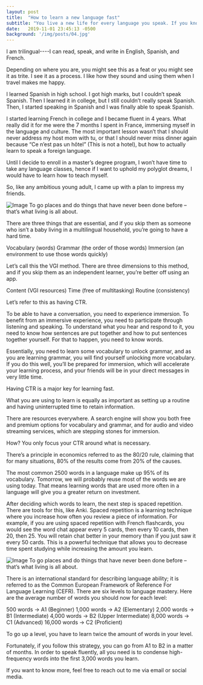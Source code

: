 ```yaml
---
layout: post
title:  "How to learn a new language fast"
subtitle: "You live a new life for every language you speak. If you know only one language, you live only once."
date:   2019-11-01 23:45:13 -0500
background: '/img/posts/04.jpg'
---
```


I am trilingual----I can read, speak, and write in English, Spanish, and French. 

Depending on where you are, you might see this as a feat or you might see it as trite. I see it as a process. I like how they sound and using them when I travel makes me happy.

I learned Spanish in high school. I got high marks, but I couldn’t speak Spanish. Then I learned it in college, but I still couldn’t really speak Spanish. Then, I started speaking in Spanish and I was finally able to speak Spanish.

I started learning French in college and I became fluent in 4 years. What really did it for me were the 7 months I spent in France, immersing myself in the language and culture. The most important lesson wasn’t that I should never address my host mom with tu, or that I should never miss dinner again because “Ce n’est pas un hôtel” (This is not a hotel), but how to actually learn to speak a foreign language.

Until I decide to enroll in a master’s degree program, I won’t have time to take any language classes, hence if I want to uphold my polyglot dreams, I would have to learn how to teach myself. 

So, like any ambitious young adult, I came up with a plan to impress my friends.

<img class="img-fluid" src="https://images.unsplash.com/photo-1519734004356-f588de029302?ixlib=rb-1.2.1&ixid=eyJhcHBfaWQiOjEyMDd9&auto=format&fit=crop&w=1950&q=80" alt="Image">
<span class="caption text-muted">To go places and do things that have never been done before – that’s what living is all about.</span>

There are three things that are essential, and if you skip them as someone who isn’t a baby living in a multilingual household, you’re going to have a hard time.

Vocabulary (words)
Grammar (the order of those words)
Immersion (an environment to use those words quickly)

Let’s call this the VGI method. There are three dimensions to this method, and if you skip them as an independent learner, you’re better off using an app.

Content (VGI resources)
Time (free of multitasking)
Routine (consistency)

Let’s refer to this as having CTR. 

To be able to have a conversation, you need to experience immersion. To benefit from an immersive experience, you need to participate through listening and speaking. To understand what you hear and respond to it, you need to know how sentences are put together and how to put sentences together yourself. For that to happen, you need to know words.

Essentially, you need to learn some vocabulary to unlock grammar, and as you are learning grammar, you will find yourself unlocking more vocabulary. If you do this well, you’ll be prepared for immersion, which will accelerate your learning process, and your friends will be in your direct messages in very little time.

Having CTR is a major key for learning fast.

What you are using to learn is equally as important as setting up a routine and having uninterrupted time to retain information.

There are resources everywhere. A search engine will show you both free and premium options for vocabulary and grammar, and for audio and video streaming services, which are stepping stones for immersion.

How? You only focus your CTR around what is necessary.

There’s a principle in economics referred to as the 80/20 rule, claiming that for many situations, 80% of the results come from 20% of the causes. 

The most common 2500 words in a language make up 95% of its vocabulary. Tomorrow, we will probably reuse most of the words we are using today. That means learning words that are used more often in a language will give you a greater return on investment.

After deciding which words to learn, the next step is spaced repetition. There are tools for this, like Anki. Spaced repetition is a learning technique where you increase how often you review a piece of information. For example, if you are using spaced repetition with French flashcards, you would see the word chat appear every 5 cards, then every 10 cards, then 20, then 25. You will retain chat better in your memory than if you just saw it every 50 cards. This is a powerful technique that allows you to decrease time spent studying while increasing the amount you learn.

<img class="img-fluid" src="https://knowledgeplus.nejm.org/wp-content/uploads/2015/11/forgetting-curves.jpg" alt="Image">
<span class="caption text-muted">To go places and do things that have never been done before – that’s what living is all about.</span>

There is an international standard for describing language ability; it is referred to as the Common European Framework of Reference For Language Learning (CEFR). There are six levels to language mastery. Here are the average number of words you should now for each level:

500 words      → A1 (Beginner)
1,000 words   → A2 (Elementary)	
2,000 words   → B1 (Intermediate)
4,000 words   → B2 (Upper Intermediate)
8,000 words   → C1 (Advanced)
16,000 words → C2 (Proficient)

To go up a level, you have to learn twice the amount of words in your level.

Fortunately, if you follow this strategy, you can go from A1 to B2 in a matter of months.  In order to speak fluently, all you need is to condense high-frequency words into the first 3,000 words you learn.

If you want to know more, feel free to reach out to me via email or social media.


<!--

<p>Never in all their history have men been able truly to conceive of the world as one: a single sphere, a globe, having the qualities of a globe, a round earth in which all the directions eventually meet, in which there is no center because every point, or none, is center — an equal earth which all men occupy as equals. The airman's earth, if free men make it, will be truly round: a globe in practice, not in theory.</p>

<p>Science cuts two ways, of course; its products can be used for both good and evil. But there's no turning back from science. The early warnings about technological dangers also come from science.</p>

<p>What was most significant about the lunar voyage was not that man set foot on the Moon but that they set eye on the earth.</p>

<p>A Chinese tale tells of some men sent to harm a young girl who, upon seeing her beauty, become her protectors rather than her violators. That's how I felt seeing the Earth for the first time. I could not help but love and cherish her.</p>

<p>For those who have seen the Earth from space, and for the hundreds and perhaps thousands more who will, the experience most certainly changes your perspective. The things that we share in our world are far more valuable than those which divide us.</p>

<h2 class="section-heading">The Final Frontier</h2>

<p>There can be no thought of finishing for ‘aiming for the stars.’ Both figuratively and literally, it is a task to occupy the generations. And no matter how much progress one makes, there is always the thrill of just beginning.</p>

<p>There can be no thought of finishing for ‘aiming for the stars.’ Both figuratively and literally, it is a task to occupy the generations. And no matter how much progress one makes, there is always the thrill of just beginning.</p>

<blockquote class="blockquote">The dreams of yesterday are the hopes of today and the reality of tomorrow. Science has not yet mastered prophecy. We predict too much for the next year and yet far too little for the next ten.</blockquote>

<p>Spaceflights cannot be stopped. This is not the work of any one man or even a group of men. It is a historical process which mankind is carrying out in accordance with the natural laws of human development.</p>

<h2 class="section-heading">Reaching for the Stars</h2>

<p>As we got further and further away, it [the Earth] diminished in size. Finally it shrank to the size of a marble, the most beautiful you can imagine. That beautiful, warm, living object looked so fragile, so delicate, that if you touched it with a finger it would crumble and fall apart. Seeing this has to change a man.</p>

<img class="img-fluid" src="https://source.unsplash.com/Mn9Fa_wQH-M/800x450" alt="Demo Image">
<span class="caption text-muted">To go places and do things that have never been done before – that’s what living is all about.</span>

<p>Space, the final frontier. These are the voyages of the Starship Enterprise. Its five-year mission: to explore strange new worlds, to seek out new life and new civilizations, to boldly go where no man has gone before.</p>

<p>As I stand out here in the wonders of the unknown at Hadley, I sort of realize there’s a fundamental truth to our nature, Man must explore, and this is exploration at its greatest.</p>

<p>Placeholder text by <a href="http://spaceipsum.com/">Space Ipsum</a>. Photographs by <a href="https://unsplash.com/">Unsplash</a>.</p>

-->

